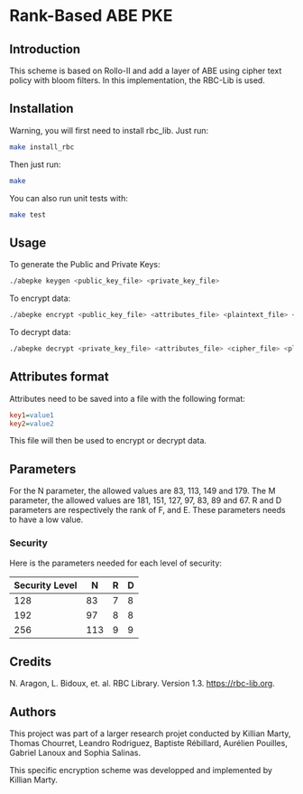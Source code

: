 # Rank-Based ABE PKE

## Introduction

This scheme is based on Rollo-II and add a layer of ABE using cipher text policy with bloom filters.
In this implementation, the RBC-Lib is used.

## Installation

Warning, you will first need to install rbc_lib. Just run:

```bash
make install_rbc
```

Then just run:

```bash
make
```

You can also run unit tests with:

```bash
make test
```

## Usage

To generate the Public and Private Keys:

```bash
./abepke keygen <public_key_file> <private_key_file>
```

To encrypt data:

```bash
./abepke encrypt <public_key_file> <attributes_file> <plaintext_file> <cipher_file>
```

To decrypt data:

```bash
./abepke decrypt <private_key_file> <attributes_file> <cipher_file> <plaintext_file>
```

## Attributes format

Attributes need to be saved into a file with the following format:

```ini
key1=value1
key2=value2
```

This file will then be used to encrypt or decrypt data.

## Parameters

For the N parameter, the allowed values are 83, 113, 149 and 179.
The M parameter, the allowed values are 181, 151, 127, 97, 83, 89 and 67.
R and D parameters are respectively the rank of F, and E. These parameters needs to have a low value.

### Security

Here is the parameters needed for each level of security:

|Security Level| N | R | D |
|--------------|---|---|---|
|128           |83 |7  |8  |
|192           |97 |8  |8  |
|256           |113|9  |9  |

## Credits

N. Aragon, L. Bidoux, et. al. RBC Library. Version 1.3. https://rbc-lib.org. 

## Authors

This project was part of a larger research projet conducted by Killian Marty, Thomas Chourret, Leandro Rodriguez, Baptiste Rébillard, Aurélien Pouilles, Gabriel Lanoux and Sophia Salinas.

This specific encryption scheme was developped and implemented by Killian Marty.